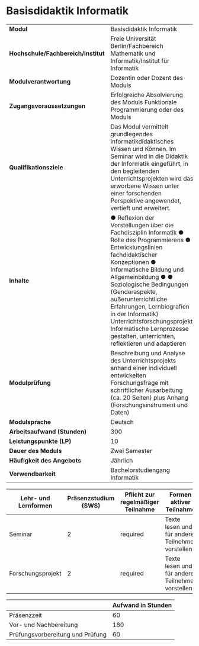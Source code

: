 # Basisdidaktik Informatik

| | |
|-|-|
|**Modul**                           | Basisdidaktik Informatik |
|**Hochschule/Fachbereich/Institut** | Freie Universität Berlin/Fachbereich Mathematik und Informatik/Institut für Informatik |
|**Modulverantwortung**              | Dozentin oder Dozent des Moduls |
|**Zugangsvoraussetzungen**          | Erfolgreiche Absolvierung des Moduls Funktionale Programmierung oder des Moduls |
|**Qualifikationsziele**             | Das Modul vermittelt grundlegendes informatikdidaktisches Wissen und Können. Im Seminar wird in die Didaktik der Informatik eingeführt, in den begleitenden Unterrichtsprojekten wird das erworbene Wissen unter einer forschenden Perspektive angewendet, vertieft und erweitert. |
|**Inhalte**                         | ● Reflexion der Vorstellungen über die Fachdisziplin Informatik ● Rolle des Programmierens ● Entwicklungslinien fachdidaktischer Konzeptionen ● Informatische Bildung und Allgemeinbildung ● ● Soziologische Bedingungen (Genderaspekte, außerunterrichtliche Erfahrungen, Lernbiografien in der Informatik) Unterrichtsforschungsprojekt: Informatische Lernprozesse gestalten, unterrichten, reflektieren und adaptieren |
|**Modulprüfung**                    | Beschreibung und Analyse des Unterrichtsprojekts anhand einer individuell entwickelten Forschungsfrage mit schriftlicher Ausarbeitung (ca. 20 Seiten) plus Anhang (Forschungsinstrument und Daten) |
|**Modulsprache**                    | Deutsch |
|**Arbeitsaufwand (Stunden)**        | 300|
|**Leistungspunkte (LP)**            | 10 |
|**Dauer des Moduls**                | Zwei Semester |
|**Häufigkeit des Angebots**         | Jährlich |
|**Verwendbarkeit**                  | Bachelorstudiengang Informatik |

| Lehr- und Lernformen | Präsenzstudium <br> (SWS) | Pflicht zur regelmäßiger Teilnahme | Formen aktiver Teilnahme |
| ---------------------|---------------------------|------------------------------------|------------------------- |
| Seminar | 2 | required | Texte lesen und für andere Teilnehmer vorstellen |
| Forschungsprojekt | 2 | required | Texte lesen und für andere Teilnehmer vorstellen |

|   | Aufwand in Stunden |
| - |--------------------|
| Präsenzzeit | 60 |
| Vor- und Nachbereitung | 180 |
| Prüfungsvorbereitung und Prüfung | 60 |
